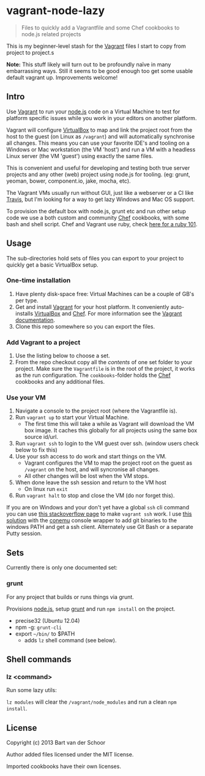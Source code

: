 # vagrant-node-lazy

> Files to quickly add a Vagrantfile and some Chef cookbooks to node.js related projects

This is my beginner-level stash for the [Vagrant](http://www.vagrantup.com) files I start to copy from project to project.s 

**Note:** This stuff likely will turn out to be profoundly naïve in many embarrassing ways. Still it seems to be good enough too get some usable default vagrant up. Improvements welcome!

## Intro

Use [Vagrant](http://www.vagrantup.com) to run your [node.js](http://nodejs.org) code on a Virtual Machine to test for platform specific issues while you work in your editors on another platform. 

Vagrant will configure [VirtualBox](https://www.virtualbox.org/) to map and link the project root from the host to the guest (on Linux as `/vagrant`) and will automatically synchronise all changes. This means you can use your favorite IDE's and tooling on a Windows or Mac workstation (the VM 'host') and run a VM with a headless Linux server (the VM 'guest') using exactly the same files. 

This is convenient and useful for developing and testing both true server projects and any other (web) project using node.js for tooling. (eg: grunt, yeoman, bower, component.io, jake, mocha, etc). 

The Vagrant VMs usually run without GUI, just like a webserver or a CI like [Travis](http://www.travis-ci.org/), but I'm looking for a way to get lazy Windows and Mac OS support.

To provision the default box with node.js, grunt etc and run other setup code we use a both custom and community [Chef](http://community.opscode.com/) cookbooks, with some bash and shell script. Chef and Vagrant use ruby, check [here for a ruby 101](http://docs.opscode.com/just_enough_ruby_for_chef.html).

## Usage

The sub-directories hold sets of files you can export to your project to quickly get a basic VirtualBox setup.

### One-time installation

1. Have plenty disk-space free: Virtual Machines can be a couple of GB's per type.
1. Get and install [Vagrant](http://www.vagrantup.com) for your host platform. It conveniently auto-installs [VirtualBox](https://www.virtualbox.org/) and [Chef](http://community.opscode.com/). For more information see the [Vagrant documentation](http://docs.vagrantup.com/v2/installation/index.html). 
1. Clone this repo somewhere so you can export the files.

### Add Vagrant to a project

1. Use the listing below to choose a set. 
2. From the repo checkout copy all the *contents* of one set folder to your project. Make sure the `Vagrantfile` is in the root of the project, it works as the run configuration. The `cookbooks`-folder holds the [Chef](http://community.opscode.com/) cookbooks and any additional files. 

### Use your VM

1. Navigate a console to the project root (where the Vagrantfile is).
1. Run `vagrant up` to start your Virtual Machine. 
	* The first time this will take a while as Vagrant will download the VM box image. It caches this globally for all projects using the same box source id/url.
1. Run `vagrant ssh` to login to the VM guest over ssh. (window users check below to fix this)
1. Use your ssh access to do work and start things on the VM.
	* Vagrant configures the VM to map the project root on the guest as `/vagrant` on the host, and will syncronise all changes.
	* All other changes will be lost when the VM stops.
1. When done leave the ssh session and return to the VM host
	* On linux run `exit`
1. Run `vagrant halt` to stop and close the VM (do nor forget this).

If you are on Windows and your don't yet have a global `ssh` cli command you can use [this stackoverflow page](http://stackoverflow.com/questions/9885108/ssh-to-vagrant-box-in-windows) to make `vagrant ssh` work. I use [this solution](http://stackoverflow.com/a/16247703/1026362) with the [conemu](https://code.google.com/p/conemu-maximus5/) console wrapper to add git binaries to the windows PATH and get a ssh client. Alternately use Git Bash or a separate Putty session.

## Sets

Currently there is only one documented set:

### grunt

For any project that builds or runs things via grunt.

Provisions [node.js](http://nodejs.org), setup [grunt](http://www.gruntjs.com) and run `npm install` on the project.

* precise32 (Ubuntu 12.04)
* npm -g: `grunt-cli`
* export `~/bin/` to $PATH 
	* adds `lz` shell command (see below).

## Shell commands

### lz &lt;command&gt;

Run some lazy utils:

`lz modules` will clear the `/vagrant/node_modules` and run a clean `npm install`.

## License

Copyright (c) 2013 Bart van der Schoor

Author added files licensed under the MIT license.

Imported cookbooks have their own licenses.